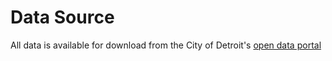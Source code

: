 # Data Source
All data is available for download from the City of Detroit's [open data portal](https://data.detroitmi.gov/)

